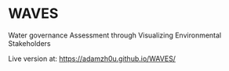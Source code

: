 # WAVES

Water governance Assessment through Visualizing Environmental Stakeholders

Live version at: https://adamzh0u.github.io/WAVES/
